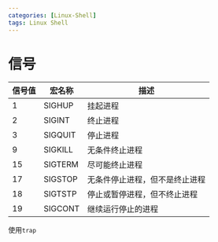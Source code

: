```yaml
---
categories: [Linux-Shell]
tags: Linux Shell
---
```






# 信号

| 信号值 | 宏名称  | 描述                           |
| ------ | ------- | ------------------------------ |
| 1      | SIGHUP  | 挂起进程                       |
| 2      | SIGINT  | 终止进程                       |
| 3      | SIGQUIT | 停止进程                       |
| 9      | SIGKILL | 无条件终止进程                 |
| 15     | SIGTERM | 尽可能终止进程                 |
| 17     | SIGSTOP | 无条件停止进程，但不是终止进程 |
| 18     | SIGTSTP | 停止或暂停进程，但不终止进程   |
| 19     | SIGCONT | 继续运行停止的进程             |

使用`trap`